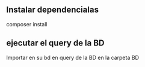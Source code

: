 ## Instalar dependencialas
composer install

## ejecutar el query de la BD
Importar en su bd en query de la BD en la carpeta BD

